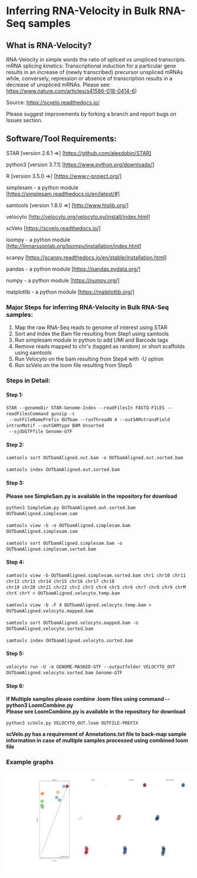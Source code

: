 # Inferring RNA-Velocity in Bulk RNA-Seq samples

## What is RNA-Velocity?
RNA-Velocity in simple words the ratio of spliced vs unspliced transcripts. mRNA splicing kinetics: 
Transcriptional induction for a particular gene results in an increase of (newly transcribed) precursor unspliced mRNAs 
while, conversely, repression or absence of transcription results in a decrease of unspliced mRNAs. 
Please see: https://www.nature.com/articles/s41586-018-0414-6)

 Source: https://scvelo.readthedocs.io/

Please suggest improvements by forking a branch and report bugs on Issues section.

## Software/Tool Requirements:
STAR [version 2.6.1 =>]  [https://github.com/alexdobin/STAR]

python3 [version 3.7.1]  [https://www.python.org/downloads/]

R [version 3.5.0 =>]     [https://www.r-project.org/]

simplesam - a python module [https://simplesam.readthedocs.io/en/latest/#]

samtools [version 1.8.0 =>] [http://www.htslib.org/]

velocyto [http://velocyto.org/velocyto.py/install/index.html]

scVelo [https://scvelo.readthedocs.io/]

loompy - a python module [http://linnarssonlab.org/loompy/installation/index.html]

scanpy [https://scanpy.readthedocs.io/en/stable/installation.html]

pandas - a python module [https://pandas.pydata.org/]

numpy - a python module [https://numpy.org/]

matplotlib - a python module [https://matplotlib.org/]


### Major Steps for inferring RNA-Velocity in Bulk RNA-Seq samples:

1. Map the raw RNA-Seq reads to genome of interest using STAR
2. Sort and Index the Bam file resulting from Step1 using samtools
3. Run simplesam module in python to add UMI and Barcode tags
4. Remove reads mapped to chr's (tagged as random) or short scaffolds using samtools
5. Run Velocyto on the bam resulting from Step4 with -U option
6. Run scVelo on the loom file resulting from Step5

### Steps in Detail:

#### Step 1: 

```
STAR --genomeDir STAR-Genome-Index --readFilesIn FASTQ-FILES --readFilesCommand gunzip -c
 --outFileNamePrefix OUTbam --runThreadN 4 --outSAMstrandField intronMotif --outSAMtype BAM Unsorted 
 --sjdbGTFfile Genome-GTF
```

#### Step 2:

```
samtools sort OUTbamAligned.out.bam -o OUTbamAligned.out.sorted.bam

samtools index OUTbamAligned.out.sorted.bam
```

#### Step 3:

**Please see SimpleSam.py is available in the repository for download**
```
python3 SimpleSam.py OUTbamAligned.out.sorted.bam OUTbamAligned.simplesam.sam

samtools view -b -o OUTbamAligned.simplesam.bam OUTbamAligned.simplesam.sam

samtools sort OUTbamAligned.simplesam.bam -o OUTbamAligned.simplesam.sorted.bam
```

#### Step 4:

```
samtools view -b OUTbamAligned.simplesam.sorted.bam chr1 chr10 chr11 chr12 chr13 chr14 chr15 chr16 chr17 chr18
chr19 chr20 chr21 chr22 chr2 chr3 chr4 chr5 chr6 chr7 chr8 chr9 chrM chrX chrY > OUTbamAligned.velocyto.temp.bam

samtools view -b -F 4 OUTbamAligned.velocyto.temp.bam > OUTbamAligned.velocyto.mapped.bam

samtools sort OUTbamAligned.velocyto.mapped.bam -o OUTbamAligned.velocyto.sorted.bam

samtools index OUTbamAligned.velocyto.sorted.bam
```

#### Step 5:

```
velocyto run -U -m GENOME-MASKED-GTF --outputfolder VELOCYTO_OUT OUTbamAligned.velocyto.sorted.bam Genome-GTF
```

#### Step 6:
__If Multiple samples please combine .loom files using command -- python3 LoomCombine.py__   
__Please see LoomCombine.py is available in the repository for download__
```
python3 scVelo.py VELOCYTO_OUT.loom OUTFILE-PREFIX
```
__scVelo.py has a requirement of Annotations.txt file to back-map sample information in case of multiple 
samples processed using combined loom file__

### Example graphs
![Graph](graph.png)
